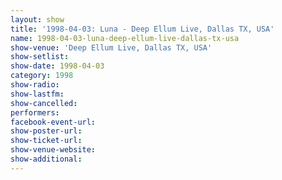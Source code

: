 ```yaml
---
layout: show
title: '1998-04-03: Luna - Deep Ellum Live, Dallas TX, USA'
name: 1998-04-03-luna-deep-ellum-live-dallas-tx-usa
show-venue: 'Deep Ellum Live, Dallas TX, USA'
show-setlist: 
show-date: 1998-04-03
category: 1998
show-radio: 
show-lastfm: 
show-cancelled: 
performers: 
facebook-event-url: 
show-poster-url: 
show-ticket-url: 
show-venue-website: 
show-additional: 
---
```


